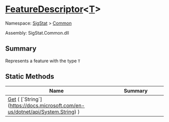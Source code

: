 # [FeatureDescriptor](./FeatureDescriptor-1.md)\<[T](./FeatureDescriptor-1.md)>

Namespace: [SigStat](././) > [Common](./README.md)

Assembly: SigStat.Common.dll

## Summary
Represents a feature with the type `T`

## Static Methods

| Name<div><a href="#"><img width=225></a></div> | Summary<div><a href="#"><img width=525></a></div> | 
| --- | --- | 
| [Get](./Methods/FeatureDescriptor`1--Get.md) ( [`String`](https://docs.microsoft.com/en-us/dotnet/api/System.String) ) |  | 


